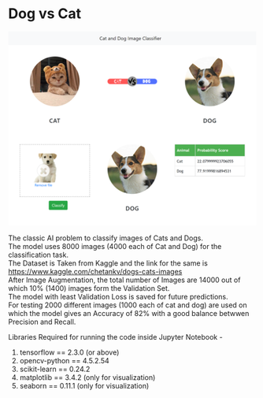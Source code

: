 # Dog vs Cat

![alt text](https://github.com/kanakmi/dogvscat/blob/main/Cover.png?raw=True)

The classic AI problem to classify images of Cats and Dogs.<br>
The model uses 8000 images (4000 each of Cat and Dog) for the classification task.<br>
The Dataset is Taken from Kaggle and the link for the same is https://www.kaggle.com/chetankv/dogs-cats-images <br>
After Image Augmentation, the total number of Images are 14000 out of which 10% (1400) images form the Validation Set.<br>
The model with least Validation Loss is saved for future predictions.<br>
For testing 2000 different images (1000 each of cat and dog) are used on which the model gives an Accuracy of 82% with a good balance betwwen Precision and Recall.<br>

Libraries Required for running the code inside Jupyter Notebook -
1. tensorflow == 2.3.0 (or above)
2. opencv-python == 4.5.2.54
3. scikit-learn == 0.24.2
4. matplotlib == 3.4.2 (only for visualization)
5. seaborn == 0.11.1 (only for visualization)
